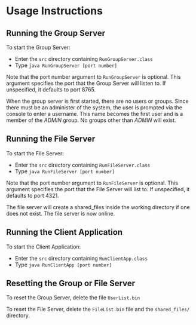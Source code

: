 # Usage Instructions

## Running the Group Server

To start the Group Server:
 - Enter the `src` directory containing `RunGroupServer.class`
 - Type `java RunGroupServer [port number]`

Note that the port number argument to `RunGroupServer` is optional.  This argument specifies the port that the Group Server will listen to.  If unspecified, it defaults to port 8765.

When the group server is first started, there are no users or groups. Since there must be an administer of the system, the user is prompted via the console to enter a username. This name becomes the first user and is a member of the *ADMIN* group.  No groups other than *ADMIN* will exist.

## Running the File Server

To start the File Server:
 - Enter the `src` directory containing `RunFileServer.class`
 - Type `java RunFileServer [port number]`

Note that the port number argument to `RunFileServer` is optional.  This argument specifies the port that the File Server will list to. If unspecified, it defaults to port 4321.

The file server will create a shared_files inside the working directory if one does not exist. The file server is now online.

## Running the Client Application

To start the Client Application:
 - Enter the `src` directory containing `RunClientApp.class`
 - Type `java RunClientApp [port number]`


## Resetting the Group or File Server

To reset the Group Server, delete the file `UserList.bin`

To reset the File Server, delete the `FileList.bin` file and the `shared_files/` directory.
